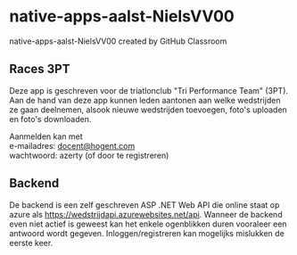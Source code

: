 # native-apps-aalst-NielsVV00
native-apps-aalst-NielsVV00 created by GitHub Classroom

## Races 3PT

Deze app is geschreven voor de triatlonclub "Tri Performance Team" (3PT). Aan de hand van deze app kunnen leden aantonen aan welke wedstrijden ze gaan deelnemen, alsook nieuwe wedstrijden toevoegen, foto's uploaden en foto's downloaden. 

Aanmelden kan met  
e-mailadres: docent@hogent.com  
wachtwoord: azerty  (of door te registreren) 

## Backend 

De backend is een zelf geschreven ASP .NET Web API die online staat op azure als https://wedstrijdapi.azurewebsites.net/api. Wanneer de backend even niet actief is geweest kan het enkele ogenblikken duren vooraleer een antwoord wordt gegeven. Inloggen/registreren kan mogelijks mislukken de eerste keer. 
